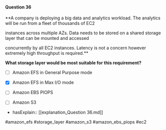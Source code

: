 #### Question  36


**A company is deploying a big data and analytics workload. The analytics will be run from a fleet of thousands of EC2

instances across multiple AZs. Data needs to be stored on a shared storage layer that can be mounted and accessed

concurrently by all EC2 instances. Latency is not a concern however extremely high throughput is required.**


**What storage layer would be most suitable for this requirement?**


- [ ] Amazon EFS in General Purpose mode


- [x] Amazon EFS in Max I/O mode


- [ ] Amazon EBS PIOPS


- [ ] Amazon S3



- hasExplain:: [[explanation_Question  36.md]]

#amazon_efs #storage_layer #amazon_s3 #amazon_ebs_piops #ec2 